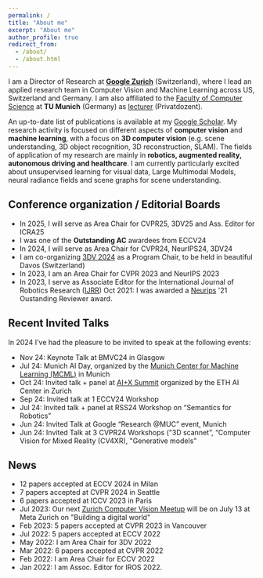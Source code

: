 ```yaml
---
permalink: /
title: "About me"
excerpt: "About me"
author_profile: true
redirect_from: 
  - /about/
  - /about.html
---
```


I am a Director of Research at **[Google Zurich](https://research.google/people/FedericoTombari/)** (Switzerland), where I lead an applied research team in Computer Vision and Machine Learning across US, Switzerland and Germany. I am also affiliated to the [Faculty of Computer Science](https://www.in.tum.de/startseite/) at **TU Munich** (Germany) as [lecturer](https://www.in.tum.de/campar/members/senior-research-scientists/federico-tombari/) (Privatdozent). 

An up-to-date list of publications is available at my [Google Scholar](https://scholar.google.de/citations?user=TFsE4BIAAAAJ&hl=en). My research activity is focused on different aspects of **computer vision** and **machine learning**, with a focus on **3D computer vision** (e.g. scene understanding, 3D object recognition, 3D reconstruction, SLAM). The fields of application of my research are mainly in **robotics, augmented reality, autonomous driving and healthcare**. I am currently particularly excited about unsupervised learning for visual data, Large Multimodal Models, neural radiance fields and scene graphs for scene understanding. 

## Conference organization / Editorial Boards

* In 2025, I will serve as Area Chair for CVPR25, 3DV25 and Ass. Editor for ICRA25
* I was one of the **Outstanding AC** awardees from ECCV24 
* In 2024, I will serve as Area Chair for CVPR24, NeurIPS24, 3DV24
* I am co-organizing [3DV 2024](https://3dvconf.github.io/2024/) as a Program Chair, to be held in beautiful Davos (Switzerland) 
* In 2023, I am an Area Chair for CVPR 2023 and NeurIPS 2023
* In 2023, I serve as Associate Editor for the International Journal of Robotics Research ([IJRR](https://journals.sagepub.com/home/ijr))
   Oct 2021: I was awarded a [Neurips](https://nips.cc/Conferences/2021/) '21 Oustanding Reviewer award.

## Recent Invited Talks 

In 2024 I've had the pleasure to be invited to speak at the following events:

* Nov 24: Keynote Talk at BMVC24 in Glasgow
* Jul 24: Munich AI Day, organized by the [Munich Center for Machine Learning (MCML)](https://mcml.ai/) in Munich
* Oct 24: Invited talk + panel at [AI+X Summit](https://www.plusx.ai/) organized by the ETH AI Center in Zurich
* Sep 24: Invited talk at 1 ECCV24 Workshop
* Jul 24: Invited talk + panel at RSS24 Workshop on “Semantics for Robotics”
* Jun 24: Invited Talk at Google “Research @MUC” event, Munich
* Jun 24: Invited Talk at 3 CVPR24 Workshops ("3D scannet”, “Computer Vision for Mixed Reality (CV4XR), "Generative models"


## News

* 12 papers accepted at ECCV 2024 in Milan
* 7 papers accepted at CVPR 2024 in Seattle
* 6 papers accepted at ICCV 2023 in Paris
* Jul 2023: Our next [Zurich Computer Vision Meetup](https://www.meetup.com/computervisionzurich/events/294328111/) will be on July 13 at Meta Zurich on "Building a digital world" 
* Feb 2023: 5 papers accepted at CVPR 2023 in Vancouver
* Jul 2022: 5 papers accepted at ECCV 2022
* May 2022: I am Area Chair for 3DV 2022
* Mar 2022: 6 papers accepted at CVPR 2022
* Feb 2022: I am Area Chair for ECCV 2022
* Jan 2022: I am Assoc. Editor for IROS 2022. 


